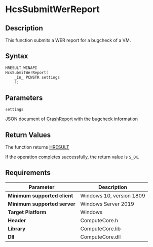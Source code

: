 # HcsSubmitWerReport

## Description

This function submits a WER report for a bugcheck of a VM.

## Syntax

```cpp
HRESULT WINAPI
HcsSubmitWerReport(
    _In_ PCWSTR settings
    );
```

## Parameters

`settings`

JSON document of [CrashReport](./../SchemaReference.md#CrashReport) with the bugcheck information

## Return Values

The function returns [HRESULT](https://docs.microsoft.com/en-us/windows/win32/seccrypto/common-hresult-values)

If the operation completes successfully, the return value is `S_OK`.

## Requirements

|Parameter     |Description|
|---|---|
| **Minimum supported client** | Windows 10, version 1809 |
| **Minimum supported server** | Windows Server 2019 |
| **Target Platform** | Windows |
| **Header** | ComputeCore.h |
| **Library** | ComputeCore.lib |
| **Dll** | ComputeCore.dll |